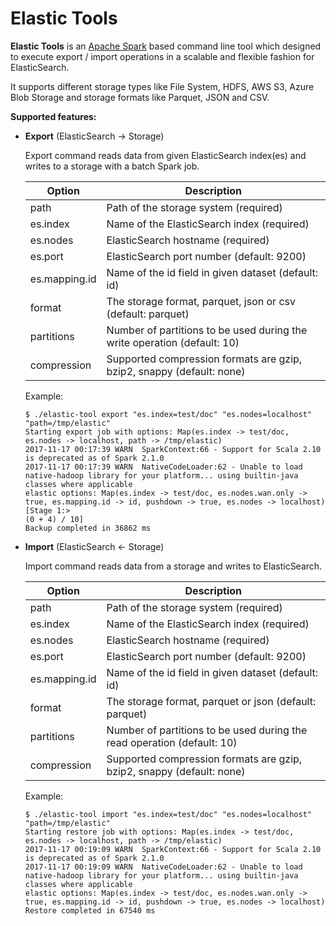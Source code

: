 # Elastic Tools

**Elastic Tools** is an [Apache Spark](https://github.com/apache/spark) based command line tool which designed to execute export / import operations in a scalable and flexible fashion for ElasticSearch.  
  
It supports different storage types like File System, HDFS, AWS S3, Azure Blob Storage and storage formats like Parquet, JSON and CSV. 

**Supported features:**

- **Export** (ElasticSearch -> Storage)

	Export command reads data from given ElasticSearch index(es) and writes to a storage with a batch Spark job.
	
    | Option | Description |
    | --- | --- |
    | path | Path of the storage system (required) |
    | es.index |  Name of the ElasticSearch index (required) | 
    | es.nodes |  ElasticSearch hostname (required) | 
    | es.port |  ElasticSearch port number (default: 9200) | 
    | es.mapping.id |  Name of the id field in given dataset (default: id) | 
    | format |  The storage format, parquet, json or csv (default: parquet) | 
    | partitions |  Number of partitions to be used during the write operation (default: 10) |
    | compression | Supported compression formats are gzip, bzip2, snappy (default: none) |  

    Example:
    
    ```
    $ ./elastic-tool export "es.index=test/doc" "es.nodes=localhost" "path=/tmp/elastic"
    Starting export job with options: Map(es.index -> test/doc, es.nodes -> localhost, path -> /tmp/elastic)
    2017-11-17 00:17:39 WARN  SparkContext:66 - Support for Scala 2.10 is deprecated as of Spark 2.1.0
    2017-11-17 00:17:39 WARN  NativeCodeLoader:62 - Unable to load native-hadoop library for your platform... using builtin-java classes where applicable
    elastic options: Map(es.index -> test/doc, es.nodes.wan.only -> true, es.mapping.id -> id, pushdown -> true, es.nodes -> localhost)
    [Stage 1:>                                                         (0 + 4) / 10]
    Backup completed in 36862 ms    
    ```            

- **Import** (ElasticSearch <- Storage)

	Import command reads data from a storage and writes to ElasticSearch.

    | Option | Description |
    | --- | --- |
    | path | Path of the storage system (required) |
    | es.index |  Name of the ElasticSearch index (required) | 
    | es.nodes |  ElasticSearch hostname (required) | 
    | es.port |  ElasticSearch port number (default: 9200) | 
    | es.mapping.id |  Name of the id field in given dataset (default: id) | 
    | format |  The storage format, parquet or json (default: parquet) | 
    | partitions |  Number of partitions to be used during the read operation (default: 10) | 
    | compression | Supported compression formats are gzip, bzip2, snappy (default: none) |

    Example:
            
    ```
    $ ./elastic-tool import "es.index=test/doc" "es.nodes=localhost" "path=/tmp/elastic"
    Starting restore job with options: Map(es.index -> test/doc, es.nodes -> localhost, path -> /tmp/elastic)
    2017-11-17 00:19:09 WARN  SparkContext:66 - Support for Scala 2.10 is deprecated as of Spark 2.1.0
    2017-11-17 00:19:09 WARN  NativeCodeLoader:62 - Unable to load native-hadoop library for your platform... using builtin-java classes where applicable
    elastic options: Map(es.index -> test/doc, es.nodes.wan.only -> true, es.mapping.id -> id, pushdown -> true, es.nodes -> localhost)
    Restore completed in 67540 ms
    ```
    